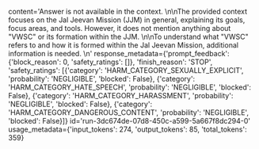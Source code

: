 content='Answer is not available in the context. \n\nThe provided context focuses on the Jal Jeevan Mission (JJM) in general, explaining its goals, focus areas, and tools. However, it does not mention anything about "VWSC" or its formation within the JJM. \n\nTo understand what "VWSC" refers to and how it is formed within the Jal Jeevan Mission, additional information is needed. \n' response_metadata={'prompt_feedback': {'block_reason': 0, 'safety_ratings': []}, 'finish_reason': 'STOP', 'safety_ratings': [{'category': 'HARM_CATEGORY_SEXUALLY_EXPLICIT', 'probability': 'NEGLIGIBLE', 'blocked': False}, {'category': 'HARM_CATEGORY_HATE_SPEECH', 'probability': 'NEGLIGIBLE', 'blocked': False}, {'category': 'HARM_CATEGORY_HARASSMENT', 'probability': 'NEGLIGIBLE', 'blocked': False}, {'category': 'HARM_CATEGORY_DANGEROUS_CONTENT', 'probability': 'NEGLIGIBLE', 'blocked': False}]} id='run-3dc674de-07d8-450c-a599-5a667f8dc294-0' usage_metadata={'input_tokens': 274, 'output_tokens': 85, 'total_tokens': 359}